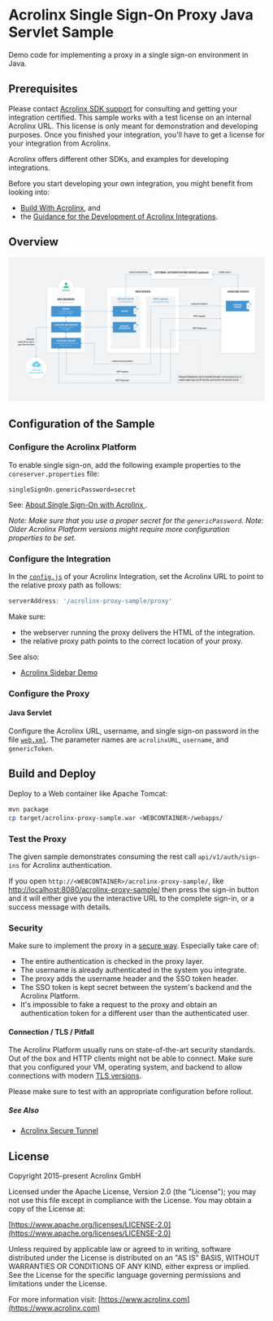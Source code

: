 # Acrolinx Single Sign-On Proxy Java Servlet Sample

Demo code for implementing a proxy in a single sign-on environment in Java.

## Prerequisites

Please contact [Acrolinx SDK support](https://github.com/acrolinx/acrolinx-coding-guidance/blob/main/topics/sdk-support.md)
for consulting and getting your integration certified.
This sample works with a test license on an internal Acrolinx URL.
This license is only meant for demonstration and developing purposes.
Once you finished your integration, you'll have to get a license for your integration from Acrolinx.
  
Acrolinx offers different other SDKs, and examples for developing integrations.

Before you start developing your own integration, you might benefit from looking into:

* [Build With Acrolinx](https://support.acrolinx.com/hc/en-us/categories/10209837818770-Build-With-Acrolinx), and
* the [Guidance for the Development of Acrolinx Integrations](https://github.com/acrolinx/acrolinx-coding-guidance).

## Overview

![Architecture Diagram](images/sidebarArchitectureDiagram14.3.1.png)

## Configuration of the Sample

### Configure the Acrolinx Platform

To enable single sign-on, add the following example properties to the `coreserver.properties` file:

```properties
singleSignOn.genericPassword=secret
```

See: [ About Single Sign-On with Acrolinx ](https://support.acrolinx.com/hc/en-us/articles/10306041280274-About-Single-Sign-On-with-Acrolinx).

*Note: Make sure that you use a proper secret for the `genericPassword`.*
*Note: Older Acrolinx Platform versions might require more configuration properties to be set.*

### Configure the Integration

In the [`config.js`](https://github.com/acrolinx/acrolinx-sidebar-demo/blob/main/samples/config.js) of your Acrolinx Integration,
set the Acrolinx URL to point to the relative proxy path as follows:

```javascript
serverAddress: '/acrolinx-proxy-sample/proxy'
```

Make sure:

* the webserver running the proxy delivers the HTML of the integration.
* the relative proxy path points to the correct location of your proxy.

See also:

* [Acrolinx Sidebar Demo](https://github.com/acrolinx/acrolinx-sidebar-demo)

### Configure the Proxy

#### Java Servlet

Configure the Acrolinx URL, username, and single sign-on password in the file [`web.xml`](src/main/webapp/WEB-INF/web.xml).
The parameter names are `acrolinxURL`, `username`, and `genericToken`.

## Build and Deploy

Deploy to a Web container like Apache Tomcat:

```bash
mvn package
cp target/acrolinx-proxy-sample.war <WEBCONTAINER>/webapps/
```

### Test the Proxy

The given sample demonstrates consuming the rest call `api/v1/auth/sign-ins` for Acrolinx authentication.

If you open `http://<WEBCONTAINER>/acrolinx-proxy-sample/`, like [http://localhost:8080/acrolinx-proxy-sample/](http://localhost:8080/acrolinx-proxy-sample/)
then press the sign-in button and it will either give you the interactive URL to the complete sign-in,
or a success message with details.

### Security

Make sure to implement the proxy in a [secure way](https://github.com/acrolinx/acrolinx-coding-guidance/blob/main/topics/security-safety.md#security).
Especially take care of:

* The entire authentication is checked in the proxy layer.
* The username is already authenticated in the system you integrate.
* The proxy adds the username header and the SSO token header.
* The SSO token is kept secret between the system's backend and the Acrolinx Platform.
* It's impossible to fake a request to the proxy and obtain an authentication token
  for a different user than the authenticated user.

#### Connection / TLS / Pitfall

The Acrolinx Platform usually runs on state-of-the-art security standards.
Out of the box and HTTP clients might not be able to connect.
Make sure that you configured your VM, operating system, and backend to allow connections with modern
[TLS versions](https://en.wikipedia.org/wiki/Transport_Layer_Security).

Please make sure to test with an appropriate configuration before rollout.

##### See Also

* [Acrolinx Secure Tunnel](https://github.com/acrolinx/secure-tunnel)

## License

Copyright 2015-present Acrolinx GmbH

Licensed under the Apache License, Version 2.0 (the "License");
you may not use this file except in compliance with the License.
You may obtain a copy of the License at:

[https://www.apache.org/licenses/LICENSE-2.0](https://www.apache.org/licenses/LICENSE-2.0)

Unless required by applicable law or agreed to in writing, software
distributed under the License is distributed on an "AS IS" BASIS,
WITHOUT WARRANTIES OR CONDITIONS OF ANY KIND, either express or implied.
See the License for the specific language governing permissions and
limitations under the License.

For more information visit: [https://www.acrolinx.com](https://www.acrolinx.com)
